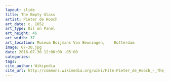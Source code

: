 ```yaml
---
layout: slide
title: The Empty Glass
artist: Pieter de Hooch
art_date: c. 1652
art_type: Oil on Panel
art_height: 46
art_width: 37
art_location: Museum Boijmans Van Beuningen,	Rotterdam
image: 07-30.jpg
date: 2016-07-30 12:00:00 -05:00
categories:
tags:
cite_author: Wikipedia
cite_url: http://commons.wikimedia.org/wiki/File:Pieter_de_Hooch_-_The_Empty_Glass_-_WGA11680.jpg
---
```

